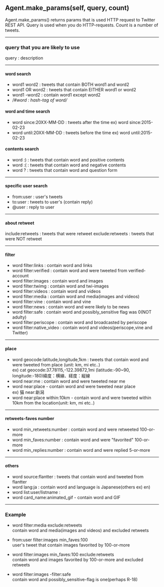 ## Agent.make_params(self, query, count)
Agent.make_params() returns params that is used HTTP request to Twitter REST API. 
Query is used when you do HTTP-requests. Count is a number of tweets.

___

### query that you are likely to use
query : description
___

#### word search
* word1 word2 : tweets that contain BOTH word1 and word2  
* word1 OR word2 : tweets that contain EITHER word1 or word2  
* word1 -word2 : contain word1 except word2  
* /*#word : hash-tag of word/*

#### word and time search
* word since:20XX-MM-DD : tweets after the time ex) word since:2015-02-23  
* word until:20XX-MM-DD : tweets before the time ex) word until:2015-02-23  

#### contents search
* word :) : tweets that contain word and positive contents  
* word :( : tweets that contain word and negative contents  
* word ? : tweets that contain word and question form

___

#### specific user search
* from:user : user's tweets
* to:user : tweets to user's (contain reply)
* @user : reply to user
___

#### about retweet
include:retweets : tweets that were retweet
exclude:retweets : tweets that were NOT retweet
___

#### filter
* word filter:links : contain word and links
* word filter:verified : contain word and were tweeted from verified-account
* word filter:images : contain word and images
* word filter:twimg : contain word and twi-images
* word filter:videos : contain word and videos
* word filter:media : contain word and media(images and videos)
* word filter:vine : contain word and vine
* word filter:news : contain word and were likely to be news
* word filter:safe : contain word and possibly_sensitive flag was 0(NOT adulty)
* word filter:periscope : contain word and broadcasted by periscope
* word filter:native_video : contain word and videos(periscope,vine and Twitter)
___

#### place
* word geocode:latitude,longitude,1km : tweets that contain word and were tweeted from place (unit: km, mi etc..)  
ex) cat geocode:37.78115,-122.39872,1mi (latitude:-90~90, longitude:-180)緯度：横線、経度：縦線
* word near:me : contain word and were tweeted near me
* word near:place - contain word and were tweeted near place  
ex) 猫 near:新潟
* word near:place within:10km - contain word and were tweeted within 10km from the location(unit: km, mi etc..)
___

#### retweets-faves number
* word min_retweets:number : contain word and were retweeted 100-or-more
* word min_faves:number : contain word and were "favorited" 100-or-more
* word min_replies:number : contain word and were replied 5-or-more
___

#### others
* word source:flantter : tweets that contain word and tweeted from flantter
* word lang:ja : contain word and language is Japanese(others ex) en)
* word list:user/listname :
* word card_name:animated_gif - contain word and GIF
___

### Example
* word filter:media exclude:retweets  
contain word and media(images and videos) and excluded retweets

* from:user filter:images min_faves:100  
user's tweet that contain images favorited by 100-or-more

* word filter:images min_faves:100 exclude:retweets  
contain word and images favorited by 100-or-more and excluded retweets

* word filter:images -filter:safe  
contain word and possibly_sensitive-flag is one(perhaps R-18)
